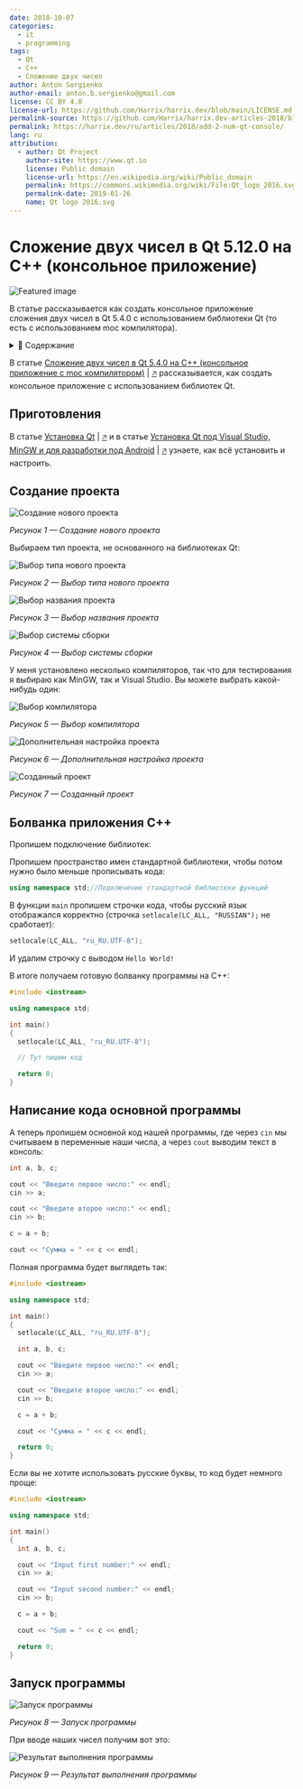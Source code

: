 ```yaml
---
date: 2018-10-07
categories:
  - it
  - programming
tags:
  - Qt
  - C++
  - Сложение двух чисел
author: Anton Sergienko
author-email: anton.b.sergienko@gmail.com
license: CC BY 4.0
license-url: https://github.com/Harrix/harrix.dev/blob/main/LICENSE.md
permalink-source: https://github.com/Harrix/harrix.dev-articles-2018/blob/main/add-2-num-qt-console/add-2-num-qt-console.md
permalink: https://harrix.dev/ru/articles/2018/add-2-num-qt-console/
lang: ru
attribution:
  - author: Qt Project
    author-site: https://www.qt.io
    license: Public domain
    license-url: https://en.wikipedia.org/wiki/Public_domain
    permalink: https://commons.wikimedia.org/wiki/File:Qt_logo_2016.svg
    permalink-date: 2019-01-26
    name: Qt logo 2016.svg
---
```


# Сложение двух чисел в Qt 5.12.0 на C++ (консольное приложение)

![Featured image](featured-image.svg)

В статье рассказывается как создать консольное приложение сложения двух чисел в Qt 5.4.0 с использованием библиотеки Qt (то есть с использованием moc компилятора).

<details>
<summary>📖 Содержание</summary>

## Содержание

- [Приготовления](#приготовления)
- [Создание проекта](#создание-проекта)
- [Болванка приложения C++](#болванка-приложения-c)
- [Написание кода основной программы](#написание-кода-основной-программы)
- [Запуск программы](#запуск-программы)

</details>

В статье [Сложение двух чисел в Qt 5.4.0 на C++ (консольное приложение c moc компилятором)](https://github.com/Harrix/harrix.dev-articles-2015/blob/main/add-2-num-qt-moc-console/add-2-num-qt-moc-console.md) | [🡥](https://harrix.dev/ru/articles/2015/add-2-num-qt-moc-console/) рассказывается, как создать консольное приложение с использованием библиотек Qt.

## Приготовления

В статье [Установка Qt](https://github.com/Harrix/harrix.dev-articles-2018/blob/main/install-qt-mingw/install-qt-mingw.md) | [🡥](https://harrix.dev/ru/articles/2018/install-qt-mingw/) и в статье [Установка Qt под Visual Studio, MinGW и для разработки под Android](https://github.com/Harrix/harrix.dev-articles-2018/blob/main/install-qt-advanced/install-qt-advanced.md) | [🡥](https://harrix.dev/ru/articles/2018/install-qt-advanced/) узнаете, как всё установить и настроить.

## Создание проекта

![Создание нового проекта](img/new-project_01.png)

_Рисунок 1 — Создание нового проекта_

Выбираем тип проекта, не основанного на библиотеках Qt:

![Выбор типа нового проекта](img/new-project_02.png)

_Рисунок 2 — Выбор типа нового проекта_

![Выбор названия проекта](img/new-project_03.png)

_Рисунок 3 — Выбор названия проекта_

![Выбор системы сборки](img/new-project_04.png)

_Рисунок 4 — Выбор системы сборки_

У меня установлено несколько компиляторов, так что для тестирования я выбираю как MinGW, так и Visual Studio. Вы можете выбрать какой-нибудь один:

![Выбор компилятора](img/new-project_05.png)

_Рисунок 5 — Выбор компилятора_

![Дополнительная настройка проекта](img/new-project_06.png)

_Рисунок 6 — Дополнительная настройка проекта_

![Созданный проект](img/new-project_07.png)

_Рисунок 7 — Созданный проект_

## Болванка приложения C++

Пропишем подключение библиотек:

Пропишем пространство имен стандартной библиотеки, чтобы потом нужно было меньше прописывать кода:

```cpp
using namespace std;//Подключение стандартной библиотеки функций
```

В функции `main` пропишем строчки кода, чтобы русский язык отображался корректно (строчка `setlocale(LC_ALL, "RUSSIAN");` не сработает):

```cpp
setlocale(LC_ALL, "ru_RU.UTF-8");
```

И удалим строчку с выводом `Hello World!`

В итоге получаем готовую болванку программы на C++:

```cpp
#include <iostream>

using namespace std;

int main()
{
  setlocale(LC_ALL, "ru_RU.UTF-8");

  // Тут пишем код

  return 0;
}
```

## Написание кода основной программы

А теперь пропишем основной код нашей программы, где через `cin` мы считываем в переменные наши числа, а через `cout` выводим текст в консоль:

```cpp
int a, b, c;

cout << "Введите первое число:" << endl;
cin >> a;

cout << "Введите второе число:" << endl;
cin >> b;

c = a + b;

cout << "Сумма = " << c << endl;
```

Полная программа будет выглядеть так:

```cpp
#include <iostream>

using namespace std;

int main()
{
  setlocale(LC_ALL, "ru_RU.UTF-8");

  int a, b, c;

  cout << "Введите первое число:" << endl;
  cin >> a;

  cout << "Введите второе число:" << endl;
  cin >> b;

  c = a + b;

  cout << "Сумма = " << c << endl;

  return 0;
}
```

Если вы не хотите использовать русские буквы, то код будет немного проще:

```cpp
#include <iostream>

using namespace std;

int main()
{
  int a, b, c;

  cout << "Input first number:" << endl;
  cin >> a;

  cout << "Input second number:" << endl;
  cin >> b;

  c = a + b;

  cout << "Sum = " << c << endl;

  return 0;
}
```

## Запуск программы

![Запуск программы](img/run_01.png)

_Рисунок 8 — Запуск программы_

При вводе наших чисел получим вот это:

![Результат выполнения программы](img/run_02.png)

_Рисунок 9 — Результат выполнения программы_
